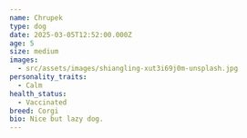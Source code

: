 ```yaml
---
name: Chrupek
type: dog
date: 2025-03-05T12:52:00.000Z
age: 5
size: medium
images:
  - src/assets/images/shiangling-xut3i69j0m-unsplash.jpg
personality_traits:
  - Calm
health_status:
  - Vaccinated
breed: Corgi
bio: Nice but lazy dog.
---
```

